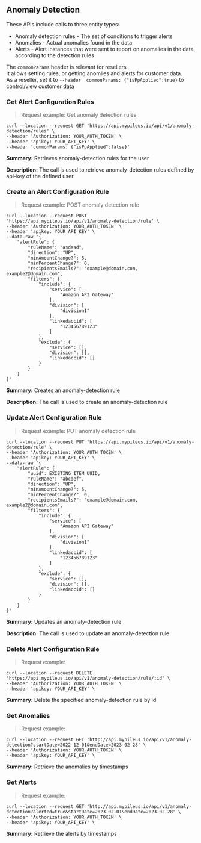 ## Anomaly Detection

These APIs include calls to three entity types:

* Anomaly detection rules - The set of conditions to trigger alerts
* Anomalies - Actual anomalies found in the data
* Alerts - Alert instances that were sent to report on anomalies in the data, according to the detection rules 

<aside class="notice">
The <code>commonParams</code> header is relevant for resellers.</br>
It allows setting rules, or getting anomlies and alerts for customer data.</br>
As a reseller, set it to <code>--header 'commonParams: {"isPpApplied":true}</code> to control/view customer data
</aside>

### Get Alert Configuration Rules

> Request example: Get anomaly detection rules

```shell
curl --location --request GET 'https://api.mypileus.io/api/v1/anomaly-detection/rules' \
--header 'Authorization: YOUR_AUTH_TOKEN' \
--header 'apikey: YOUR_API_KEY' \
--header 'commonParams: {"isPpApplied":false}'
```

**Summary:** Retrieves anomaly-detection rules for the user

**Description:** The call is used to retrieve anomaly-detection rules defined by api-key of the defined user

### Create an Alert Configuration Rule

> Request example: POST anomaly detection rule

```shell
curl --location --request POST 'https://api.mypileus.io/api/v1/anomaly-detection/rule' \
--header 'Authorization: YOUR_AUTH_TOKEN' \
--header 'apikey: YOUR_API_KEY' \
--data-raw '{
    "alertRule": {
        "ruleName": "asdasd",
        "direction": "UP",
        "minAmountChange?": 5,
        "minPercentChange?": 0,
        "recipientsEmails?": "example@domain.com, example2@domain.com",
        "filters": {
            "include": {
                "service": [
                    "Amazon API Gateway"
                ],
                "division": [
                    "division1"
                ],
                "linkedaccid": [
                    "123456789123"
                ]
            },
            "exclude": {
                "service": [],
                "division": [],
                "linkedaccid": []
            }
        }
    }
}'
```

**Summary:** Creates an anomaly-detection rule

**Description:** The call is used to create an anomaly-detection rule

### Update Alert Configuration Rule

> Request example: PUT anomaly detection rule

```shell
curl --location --request PUT 'https://api.mypileus.io/api/v1/anomaly-detection/rule' \
--header 'Authorization: YOUR_AUTH_TOKEN' \
--header 'apikey: YOUR_API_KEY' \
--data-raw '{
    "alertRule": {
        "uuid": EXISTING_ITEM_UUID,
        "ruleName": "abcdef",
        "direction": "UP",
        "minAmountChange?": 5,
        "minPercentChange?": 0,
        "recipientsEmails?": "example@domain.com, example2@domain.com",
        "filters": {
            "include": {
                "service": [
                    "Amazon API Gateway"
                ],
                "division": [
                    "division1"
                ],
                "linkedaccid": [
                    "123456789123"
                ]
            },
            "exclude": {
                "service": [],
                "division": [],
                "linkedaccid": []
            }
        }
    }
}'
```

**Summary:** Updates an anomaly-detection rule

**Description:** The call is used to update an anomaly-detection rule

### Delete Alert Configuration Rule

> Request example:

```shell
curl --location --request DELETE 'https://api.mypileus.io/api/v1/anomaly-detection/rule/:id' \
--header 'Authorization: YOUR_AUTH_TOKEN' \
--header 'apikey: YOUR_API_KEY' \
```

**Summary:** Delete the specified anomaly-detection rule by id

### Get Anomalies

> Request example:

```shell
curl --location --request GET 'http://api.mypileus.io/api/v1/anomaly-detection?startDate=2022-12-01&endDate=2023-02-28' \
--header 'Authorization: YOUR_AUTH_TOKEN' \
--header 'apikey: YOUR_API_KEY' \
```

**Summary:** Retrieve the anomalies by timestamps

### Get Alerts

> Request example:

```shell
curl --location --request GET 'http://api.mypileus.io/api/v1/anomaly-detection?alerted=true&startDate=2023-02-01&endDate=2023-02-28' \
--header 'Authorization: YOUR_AUTH_TOKEN' \
--header 'apikey: YOUR_API_KEY' \
```

**Summary:** Retrieve the alerts by timestamps
